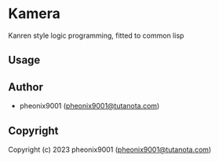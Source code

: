 # Kamera
Kanren style logic programming, fitted to common lisp

## Usage

## Author

* pheonix9001 (pheonix9001@tutanota.com)

## Copyright

Copyright (c) 2023 pheonix9001 (pheonix9001@tutanota.com)
